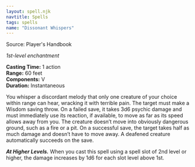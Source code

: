 ```yaml
---
layout: spell.njk
navtitle: Spells
tags: spells
name: "Dissonant Whispers"
---
```

Source: Player's Handbook

_1st-level enchantment_

**Casting Time:** 1 action  
**Range:** 60 feet  
**Components:** V  
**Duration:** Instantaneous

You whisper a discordant melody that only one creature of your choice within range can hear, wracking it with terrible pain. The target must make a Wisdom saving throw. On a failed save, it takes 3d6 psychic damage and must immediately use its reaction, if available, to move as far as its speed allows away from you. The creature doesn’t move into obviously dangerous ground, such as a fire or a pit. On a successful save, the target takes half as much damage and doesn’t have to move away. A deafened creature automatically succeeds on the save.

**_At Higher Levels._** When you cast this spell using a spell slot of 2nd level or higher, the damage increases by 1d6 for each slot level above 1st.